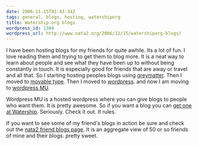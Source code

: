 ```yaml
---
date: 2006-11-15T01:43:34Z
tags: general, blogs, hosting, watershiporg
title: Watership.org blogs
wordpress_id: 1384
wordpress_url: http://www.nata2.org/2006/11/15/watershiporg-blogs/
---
```


<p>I have been hosting blogs for my friends for quite awhile. Its a lot of fun. I love reading them and trying to get them to blog more. It is a neat way to learn about people and see what they have been up to without being constantly in touch. It is especially good for friends that are away or travel and all that. So I starting hosting peoples blogs using <a href="http://en.wikipedia.org/wiki/Greymatter">greymatter</a>. Then I moved to <a href="http://movabletype.com">movable type</a>. Then I moved to <a href="http://www.wordpress.org">wordpress</a>. and now I am moving to <a href="http://mu.wordpress.org/">wordpress MU</a>. </p> <p>Wordpress MU is a hosted wordpress where you can give blogs to people who want them. It is pretty awesome. So if you want a blog you can <a href="http://watership.org/wp-signup.php">get one at Watership</a>. Seriously. Check it out. It rules. </p> <p>If you want to see some of my friend's blogs in action be sure and check out the <a href="http://blogs.nata2.org/">nata2 friend blogs page</a>. It is an aggregate view of 50 or so friends of mine and their blogs. pretty sweet. </p>
